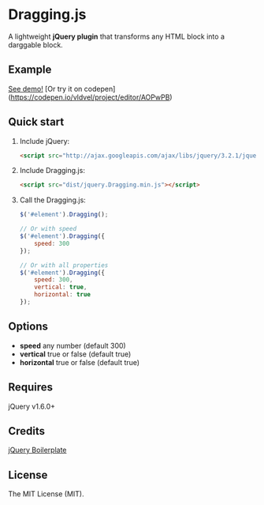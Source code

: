 # Dragging.js

A lightweight **jQuery plugin** that transforms any HTML block into a darggable block.

## Example

[See demo!](https://vldvel.github.io/Dragging.js/demo/index.html)
[Or try it on codepen] (https://codepen.io/vldvel/project/editor/AOPwPB)

## Quick start

1. Include jQuery:

	```html
	<script src="http://ajax.googleapis.com/ajax/libs/jquery/3.2.1/jquery.min.js"></script>
	```

2. Include Dragging.js:

	```html
	<script src="dist/jquery.Dragging.min.js"></script>
	```

3. Call the Dragging.js:

	```javascript
	$('#element').Dragging();

	// Or with speed
	$('#element').Dragging({
		speed: 300
	});

	// Or with all properties
	$('#element').Dragging({
		speed: 300,
		vertical: true,
		horizontal: true
	});
	```

## Options

* **speed** any number (default 300)
* **vertical** true or false (default true)
* **horizontal** true or false (default true)

## Requires

jQuery v1.6.0+

## Credits

[jQuery Boilerplate](https://jqueryboilerplate.com/)

## License

The MIT License (MIT).

